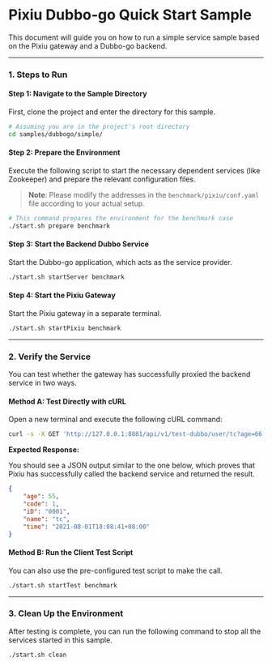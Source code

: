 # Pixiu Dubbo-go Quick Start Sample

This document will guide you on how to run a simple service sample based on the Pixiu gateway and a Dubbo-go backend.

-----

### 1\. Steps to Run

#### Step 1: Navigate to the Sample Directory

First, clone the project and enter the directory for this sample.

```bash
# Assuming you are in the project's root directory
cd samples/dubbogo/simple/
```

#### Step 2: Prepare the Environment

Execute the following script to start the necessary dependent services (like Zookeeper) and prepare the relevant configuration files.

> **Note**: Please modify the addresses in the `benchmark/pixiu/conf.yaml` file according to your actual setup.

```bash
# This command prepares the environment for the benchmark case
./start.sh prepare benchmark
```

#### Step 3: Start the Backend Dubbo Service

Start the Dubbo-go application, which acts as the service provider.

```bash
./start.sh startServer benchmark
```

#### Step 4: Start the Pixiu Gateway

Start the Pixiu gateway in a separate terminal.

```bash
./start.sh startPixiu benchmark
```

-----

### 2\. Verify the Service

You can test whether the gateway has successfully proxied the backend service in two ways.

#### Method A: Test Directly with cURL

Open a new terminal and execute the following cURL command:

```bash
curl -s -X GET 'http://127.0.0.1:8881/api/v1/test-dubbo/user/tc?age=66'
```

**Expected Response:**

You should see a JSON output similar to the one below, which proves that Pixiu has successfully called the backend service and returned the result.

```json
{
    "age": 55,
    "code": 1,
    "iD": "0001",
    "name": "tc",
    "time": "2021-08-01T18:08:41+08:00"
}
```

#### Method B: Run the Client Test Script

You can also use the pre-configured test script to make the call.

```bash
./start.sh startTest benchmark
```

-----

### 3\. Clean Up the Environment

After testing is complete, you can run the following command to stop all the services started in this sample.

```bash
./start.sh clean
```